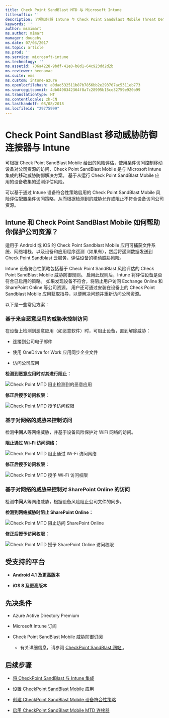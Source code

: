 ```yaml
---
title: Check Point SandBlast MTD 与 Microsoft Intune
titlesuffix: ''
description: 了解如何将 Intune 与 Check Point SandBlast Mobile Threat Defense 相集成以控制移动设备对公司资源的访问。
keywords: ''
author: msmimart
ms.author: mimart
manager: dougeby
ms.date: 07/03/2017
ms.topic: article
ms.prod: ''
ms.service: microsoft-intune
ms.technology: ''
ms.assetid: 706a4228-9bdf-41e0-b8d1-64c923dd2d2b
ms.reviewer: heenamac
ms.suite: ems
ms.custom: intune-azure
ms.openlocfilehash: a0dad532511b87b7856bb2e293707ac5311eb773
ms.sourcegitcommit: 4db0498342364f8a7c28995b15ce32759e920b99
ms.translationtype: HT
ms.contentlocale: zh-CN
ms.lasthandoff: 03/08/2018
ms.locfileid: "29775999"
---
```

# <a name="check-point-sandblast-mobile-threat-defense-connector-with-intune"></a>Check Point SandBlast 移动威胁防御连接器与 Intune

可根据 Check Point SandBlast Mobile 给出的风险评估，使用条件访问控制移动设备对公司资源的访问，Check Point SandBlast Mobile 是与 Microsoft Intune 集成的移动威胁防御解决方案。 基于从运行 Check Point SandBlast Mobile 应用的设备收集的遥测评估风险。

可以基于通过 Intune 设备符合性策略启用的 Check Point SandBlast Mobile 风险评估配置条件访问策略，从而根据检测到的威胁允许或阻止不符合设备访问公司资源。

## <a name="how-do-intune-and-check-point-sandblast-mobile-help-protect-your-company-resources"></a>Intune 和 Check Point SandBlast Mobile 如何帮助你保护公司资源？

适用于 Android 或 iOS 的 Check Point Sandblast Mobile 应用可捕获文件系统、网络堆栈，以及设备和应用程序遥测（如果有），然后将遥测数据发送到 Check Point Sandblast 云服务，评估设备的移动威胁风险。

Intune 设备符合性策略包括基于 Check Point SandBlast 风险评估的 Check Point SandBlast Mobile 威胁防御规则。 启用此规则后，Intune 将评估设备是否符合已启用的策略。 如果发现设备不符合，将阻止用户访问 Exchange Online 和 SharePoint Online 等公司资源。 用户还可通过安装在设备上的 Check Point Sandblast Mobile 应用获取指导，以便解决问题并重新访问公司资源。

<!-- ## Sample scenarios 
closing syntax for comment above is missing. Please insert closing syntax at intended location. -->

以下是一些常见方案：

### <a name="control-access-based-on-threats-from-malicious-apps"></a>基于来自恶意应用的威胁来控制访问

在设备上检测到恶意应用（如恶意软件）时，可阻止设备，直到解除威胁：

-   连接到公司电子邮件

-   使用 OneDrive for Work 应用同步企业文件

-   访问公司应用

**检测到恶意应用时对其进行阻止：**

![Check Point MTD 阻止检测到的恶意应用](./media/checkpoint-MTD-2.PNG)

**修正后授予访问权限：**

![Check Point MTD 授予访问权限](./media/checkpoint-MTD-3.PNG)

### <a name="control-access-based-on-threat-to-network"></a>基于对网络的威胁来控制访问

检测**中间人**等网络威胁，并基于设备风险保护对 WiFi 网络的访问。

**阻止通过 Wi-Fi 访问网络：**

![Check Point MTD 阻止通过 Wi-Fi 访问网络](./media/checkpoint-MTD-4.PNG)

**修正后授予访问权限：**

![Check Point MTD 授予 Wi-Fi 访问权限](./media/checkpoint-MTD-5.PNG)

### <a name="control-access-to-sharepoint-online-based-on-threat-to-network"></a>基于对网络的威胁来控制对 SharePoint Online 的访问

检测**中间人**等网络威胁，根据设备风险阻止公司文件的同步。

**检测到网络威胁时阻止 SharePoint Online：**

![Check Point MTD 阻止访问 SharePoint Online](./media/checkpoint-MTD-6.PNG)

**修正后授予访问权限：**

![Check Point MTD 授予 SharePoint Online 访问权限](./media/checkpoint-MTD-7.PNG)

## <a name="supported-platforms"></a>受支持的平台

-   **Android 4.1 及更高版本**

-   **iOS 8 及更高版本**

## <a name="pre-requisites"></a>先决条件

-   Azure Active Directory Premium

-   Microsoft Intune 订阅

-   Check Point SandBlast Mobile 威胁防御订阅
    -   有关详细信息，请参阅 [CheckPoint SandBlast 网站 ](https://www.checkpoint.com/)。

## <a name="next-steps"></a>后续步骤

- [将 CheckPoint SandBlast 与 Intune 集成](checkpoint-sandblast-mobile-mtd-connector-integration.md)

- [设置 CheckPoint SandBlast Mobile 应用](mtd-apps-ios-app-configuration-policy-add-assign.md)

- [创建 CheckPoint SandBlast Mobile 设备符合性策略](mtd-device-compliance-policy-create.md)

- [启用 CheckPoint SandBlast Mobile MTD 连接器](mtd-connector-enable.md)
